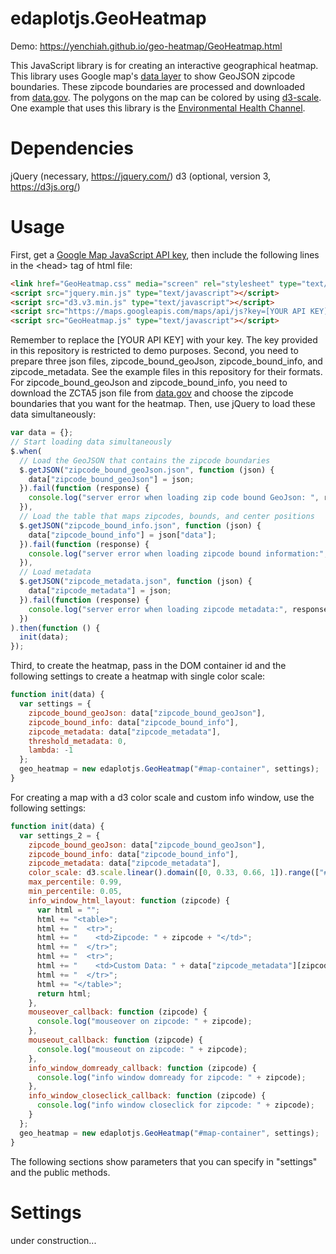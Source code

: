 # edaplotjs.GeoHeatmap

Demo: https://yenchiah.github.io/geo-heatmap/GeoHeatmap.html

This JavaScript library is for creating an interactive geographical heatmap. This library uses Google map's [data layer](https://developers.google.com/maps/documentation/javascript/examples/layer-data-dynamic) to show GeoJSON zipcode boundaries. These zipcode boundaries are processed and downloaded from [data.gov](https://catalog.data.gov/dataset/zip-codetabilation-area-boundaries/resource/ea476dcb-4846-4242-9fb3-d41afb13bf52). The polygons on the map can be colored by using [d3-scale](https://github.com/d3/d3-scale). One example that uses this library is the [Environmental Health Channel](https://cmu-create-lab.github.io/ehp-channel/web/visualization.html).

# Dependencies
jQuery (necessary, https://jquery.com/)
d3 (optional, version 3, https://d3js.org/)

# Usage
First, get a [Google Map JavaScript API key](https://developers.google.com/maps/documentation/javascript/get-api-key), then include the following lines in the \<head\> tag of html file:
```HTML
<link href="GeoHeatmap.css" media="screen" rel="stylesheet" type="text/css"/>
<script src="jquery.min.js" type="text/javascript"></script>
<script src="d3.v3.min.js" type="text/javascript"></script>
<script src="https://maps.googleapis.com/maps/api/js?key=[YOUR API KEY]"></script>
<script src="GeoHeatmap.js" type="text/javascript"></script>
```

Remember to replace the [YOUR API KEY] with your key. The key provided in this repository is restricted to demo purposes. Second, you need to prepare three json files, zipcode_bound_geoJson, zipcode_bound_info, and zipcode_metadata. See the example files in this repository for their formats. For zipcode_bound_geoJson and zipcode_bound_info, you need to download the ZCTA5 json file from [data.gov](https://catalog.data.gov/dataset/zip-codetabilation-area-boundaries/resource/ea476dcb-4846-4242-9fb3-d41afb13bf52) and choose the zipcode boundaries that you want for the heatmap. Then, use jQuery to load these data simultaneously:
```JavaScript
var data = {};
// Start loading data simultaneously
$.when(
  // Load the GeoJSON that contains the zipcode boundaries
  $.getJSON("zipcode_bound_geoJson.json", function (json) {
    data["zipcode_bound_geoJson"] = json;
  }).fail(function (response) {
    console.log("server error when loading zip code bound GeoJson: ", response);
  }),
  // Load the table that maps zipcodes, bounds, and center positions
  $.getJSON("zipcode_bound_info.json", function (json) {
    data["zipcode_bound_info"] = json["data"];
  }).fail(function (response) {
    console.log("server error when loading zipcode bound information:", response);
  }),
  // Load metadata
  $.getJSON("zipcode_metadata.json", function (json) {
    data["zipcode_metadata"] = json;
  }).fail(function (response) {
    console.log("server error when loading zipcode metadata:", response);
  })
).then(function () {
  init(data);
});
```

Third, to create the heatmap, pass in the DOM container id and the following settings to create a heatmap with single color scale:
```JavaScript
function init(data) {
  var settings = {
    zipcode_bound_geoJson: data["zipcode_bound_geoJson"],
    zipcode_bound_info: data["zipcode_bound_info"],
    zipcode_metadata: data["zipcode_metadata"],
    threshold_metadata: 0,
    lambda: -1
  };
  geo_heatmap = new edaplotjs.GeoHeatmap("#map-container", settings);
}
```

For creating a map with a d3 color scale and custom info window, use the following settings:
```JavaScript
function init(data) {
  var settings_2 = {
    zipcode_bound_geoJson: data["zipcode_bound_geoJson"],
    zipcode_bound_info: data["zipcode_bound_info"],
    zipcode_metadata: data["zipcode_metadata"],
    color_scale: d3.scale.linear().domain([0, 0.33, 0.66, 1]).range(["#00a511", "#fff200", "#ff6200", "#ff0000"]).interpolate(d3.interpolateLab),
    max_percentile: 0.99,
    min_percentile: 0.05,
    info_window_html_layout: function (zipcode) {
      var html = "";
      html += "<table>";
      html += "  <tr>";
      html += "    <td>Zipcode: " + zipcode + "</td>";
      html += "  </tr>";
      html += "  <tr>";
      html += "    <td>Custom Data: " + data["zipcode_metadata"][zipcode] + "</td>";
      html += "  </tr>";
      html += "</table>";
      return html;
    },
    mouseover_callback: function (zipcode) {
      console.log("mouseover on zipcode: " + zipcode);
    },
    mouseout_callback: function (zipcode) {
      console.log("mouseout on zipcode: " + zipcode);
    },
    info_window_domready_callback: function (zipcode) {
      console.log("info window domready for zipcode: " + zipcode);
    },
    info_window_closeclick_callback: function (zipcode) {
      console.log("info window closeclick for zipcode: " + zipcode);
    }
  };
  geo_heatmap = new edaplotjs.GeoHeatmap("#map-container", settings);
}
```

The following sections show parameters that you can specify in "settings" and the public methods.

# Settings

under construction...
